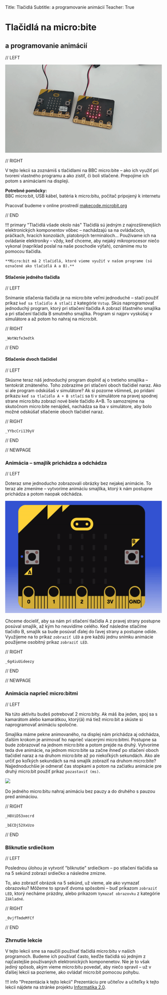 Title:   Tlačidlá
Subtitle:    a programovanie animácií
Teacher:	True

# Tlačidlá na micro:bite
## a programovanie animácií

// LEFT

![](images/microbit_two_smile.png)

// RIGHT

<div markdown="1" class="lection-desc">
V tejto lekcii sa zoznámiš s tlačidlami na BBC micro:bite – ako ich využiť pri tvorení vlastného programu a ako
zistiť, či boli stlačené. Prepojíme ich potom s animáciami na displeji.
</div>

**Potrebné pomôcky:**  
BBC micro:bit, USB kábel, batéria k micro:bitu, počítač pripojený k internetu

Pracovať budeme v online prostredí [makecode.microbit.org](https://makecode.microbit.org/)

// END

!!! primary "Tlačidlá všade okolo nás"
	Tlačidlá sú jedným z najrozšírenejších elektronických komponentov vôbec – nachádzajú sa na ovládačoch, práčkach,
	hracích konzolách, platobných termináloch... Používame ich na ovládanie elektroniky – vždy, keď chceme, aby nejaký
	mikroprocesor niečo vykonal (napríklad poslal na naše poschodie výťah), oznámime mu to pomocou tlačidla.

	**Micro:bit má 2 tlačidlá, ktoré vieme využiť v našom programe (sú označené ako tlačidlá A a B).**

#### Stlačenie jedného tlačidla

// LEFT

Snímanie stlačenia tlačidla je na micro:bite veľmi jednoduché – stačí použiť príkaz `keď sa tlačidlo A stlačí`
z kategórie `Vstup`. Skús naprogramovať jednoduchý program, ktorý pri stlačení tlačidla A zobrazí šťastného smajlíka
a pri stlačení tlačidla B smutného smajlíka. Program si najprv vyskúšaj v simulátore a až potom ho nahraj na micro:bit.

// RIGHT

```makecode
_WotWzfe3edtk
```

// END

#### Stlačenie dvoch tlačidiel

// LEFT

Skúsme teraz náš jednoduchý program doplniť aj o tretieho smajlíka – tentokrát zmäteného. Toho zobrazíme pri stlačení
oboch tlačidiel naraz. Ako si ale program odskúšaš v simulátore? Ak si pozorne všimneš, po pridaní príkazu
`keď sa tlačidlo A + B stlačí`  sa ti v simulátore na pravej spodnej strane micro:bitu zobrazí nové biele tlačidlo A+B.
To samozrejme na skutočnom micro:bite nenájdeš, nachádza sa iba v simulátore, aby bolo možné odskúšať stlačenie oboch
tlačidiel naraz.

// RIGHT

```makecode
_YYbcCri139yV
```

// END

// NEWPAGE

### Animácia – smajlík prichádza a odchádza

// LEFT

Doteraz sme jednoducho zobrazovali obrázky bez nejakej animácie. To teraz ale zmeníme – vytvoríme animáciu smajlíka,
ktorý k nám postupne prichádza a potom naopak odchádza.

![](images/makecode_smile_animation.gif)

Chceme docieliť, aby sa nám pri stlačení tlačidla A z pravej strany postupne posúval smajlík, až kým ho neuvidíme celého.
Keď následne stlačíme tlačidlo B, smajlík sa bude posúvať ďalej do ľavej strany a postupne odíde. Využijeme na to príkaz
`zobraziť LED` a pre každú jednu snímku animácie použijeme osobitný príkaz `zobraziť LED`.

// RIGHT

```makecode
_6g4iuUideezy
```

// END

// NEWPAGE

### Animácia naprieč micro:bitmi

// LEFT

Na túto aktivitu budeš potrebovať 2 micro:bity. Ak máš iba jeden, spoj sa s kamarátom alebo kamarátkou, ktorý(á) má tiež micro:bit
a skúste si naprogramovať animáciu spoločne.

Smajlíka máme pekne animovaného, na displej nám prichádza aj odchádza, ďalším krokom je animovať ho naprieč viacerými
micro:bitmi. Postupne sa bude zobrazovať na jednom micro:bite a potom prejde na druhý. Vytvoríme teda dve
animácie, na jednom micro:bite sa začne ihneď po stlačení oboch tlačidiel naraz a na druhom micro:bite až po niekoľkých
sekundách. Ako ale určiť po koľkých sekundách sa má smajlík zobraziť na druhom micro:bite? Najjednoduchšie je odmerať čas stopkami a potom na začiatku
animácie pre druhý micro:bit použiť príkaz `pozastaviť (ms)`.

![](images/makecode_smile_animation_moving.gif) 

Do jedného micro:bitu nahraj animáciu bez pauzy a do druhého s pauzou pred animáciou.

// RIGHT

```makecode-no-link
_H8ViD53xecrd
```

```makecode-link-only
_bECDj52XxUzo
```

// END

### Bliknutie srdiečkom

// LEFT

Poslednou úlohou je vytvoriť "bliknutie" srdiečkom – po stlačení tlačidla sa na 5 sekúnd zobrazí srdiečko a následne zmizne.

To, ako zobraziť obrázok na 5 sekúnd, už vieme, ale ako vymazať obrazovku? Môžeme to spraviť dvoma spôsobmi – buď
príkazom `zobraziť LED`, ktorý necháme prázdny, alebo príkazom `Vymazať obrazovku` z kategórie `Základné`.

// RIGHT

```makecode
_0vjfTmdeMfCf
```

// END

### Zhrnutie lekcie
V tejto lekcii sme sa naučili používať tlačidlá micro:bitu v našich programoch. Budeme ich používať často,
keďže tlačidlá sú jedným z najčastejšie používaných elektronických komponenetov. Nie je to však jediný spôsob, akým vieme
micro:bitu povedať, aby niečo spravil – už v ďalšej lekcii sa pozrieme, ako ovládať micro:bit pomocou pohybu.

!!! info "Prezentácia k tejto lekcii"
    Prezentáciu pre učiteľov a učiteľky k tejto lekcii nájdete na stránke projektu [Informatika 2.0](https://informatika20.sk/).